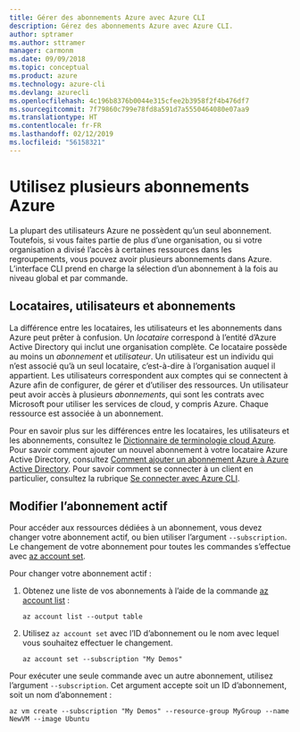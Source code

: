 ```yaml
---
title: Gérer des abonnements Azure avec Azure CLI
description: Gérez des abonnements Azure avec Azure CLI.
author: sptramer
ms.author: sttramer
manager: carmonm
ms.date: 09/09/2018
ms.topic: conceptual
ms.product: azure
ms.technology: azure-cli
ms.devlang: azurecli
ms.openlocfilehash: 4c196b8376b0044e315cfee2b3958f2f4b476df7
ms.sourcegitcommit: 7f79860c799e78fd8a591d7a5550464080e07aa9
ms.translationtype: HT
ms.contentlocale: fr-FR
ms.lasthandoff: 02/12/2019
ms.locfileid: "56158321"
---
```

# <a name="use-multiple-azure-subscriptions"></a>Utilisez plusieurs abonnements Azure

La plupart des utilisateurs Azure ne possèdent qu’un seul abonnement. Toutefois, si vous faites partie de plus d’une organisation, ou si votre organisation a divisé l’accès à certaines ressources dans les regroupements, vous pouvez avoir plusieurs abonnements dans Azure. L’interface CLI prend en charge la sélection d’un abonnement à la fois au niveau global et par commande.

## <a name="tenants-users-and-subscriptions"></a>Locataires, utilisateurs et abonnements

La différence entre les locataires, les utilisateurs et les abonnements dans Azure peut prêter à confusion. Un _locataire_ correspond à l’entité d’Azure Active Directory qui inclut une organisation complète. Ce locataire possède au moins un _abonnement_ et _utilisateur_. Un utilisateur est un individu qui n’est associé qu’à un seul locataire, c’est-à-dire à l’organisation auquel il appartient. Les utilisateurs correspondent aux comptes qui se connectent à Azure afin de configurer, de gérer et d’utiliser des ressources.
Un utilisateur peut avoir accès à plusieurs _abonnements_, qui sont les contrats avec Microsoft pour utiliser les services de cloud, y compris Azure. Chaque ressource est associée à un abonnement.

Pour en savoir plus sur les différences entre les locataires, les utilisateurs et les abonnements, consultez le [Dictionnaire de terminologie cloud Azure](/azure/azure-glossary-cloud-terminology).  Pour savoir comment ajouter un nouvel abonnement à votre locataire Azure Active Directory, consultez [Comment ajouter un abonnement Azure à Azure Active Directory](/azure/active-directory/active-directory-how-subscriptions-associated-directory).
Pour savoir comment se connecter à un client en particulier, consultez la rubrique [Se connecter avec Azure CLI](/cli/azure/authenticate-azure-cli).

## <a name="change-the-active-subscription"></a>Modifier l’abonnement actif

Pour accéder aux ressources dédiées à un abonnement, vous devez changer votre abonnement actif, ou bien utiliser l’argument `--subscription`. Le changement de votre abonnement pour toutes les commandes s’effectue avec [az account set](/cli/azure/account#az-account-set).

Pour changer votre abonnement actif :

1. Obtenez une liste de vos abonnements à l’aide de la commande [az account list](/cli/azure/account#az-account-list) :

    ```azurecli-interactive
    az account list --output table
    ```
2. Utilisez `az account set` avec l’ID d’abonnement ou le nom avec lequel vous souhaitez effectuer le changement.

    ```azurecli-interactive
    az account set --subscription "My Demos"
    ```

Pour exécuter une seule commande avec un autre abonnement, utilisez l’argument `--subscription`. Cet argument accepte soit un ID d’abonnement, soit un nom d’abonnement :

```azurecli-interactive
az vm create --subscription "My Demos" --resource-group MyGroup --name NewVM --image Ubuntu
```
